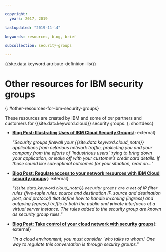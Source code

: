 ```yaml
---

copyright:
  years: 2017, 2019

lastupdated: "2019-11-14"

keywords: resources, blog, brief

subcollection: security-groups

---
```


{{site.data.keyword.attribute-definition-list}}

# Other resources for IBM security groups
{: #other-resources-for-ibm-security-groups}

These resources are created by IBM and some of our partners and customers for {{site.data.keyword.cloud}} security groups.
{: shortdesc}

* [**Blog Post: Illustrating Uses of IBM Cloud Security Groups**](https://www.ibm.com/blog/){: external}

    *"Security groups firewall your {{site.data.keyword.cloud_notm}} applications from nefarious network traffic, protecting you and your company from the efforts of 'industrious users' trying to bring down your application, or make off with your customer’s credit card details. If those sound like sub-optimal outcomes for your situation, read on…"*

* [**Blog Post: Regulate access to your network resources with IBM Cloud security groups**](https://www.ibm.com/blog/network-security-groups/){: external}

    *"{{site.data.keyword.cloud_notm}} security groups are a set of IP filter rules (five-tuple rules: source and destination IP, source and destination port, and protocol) that define how to handle incoming (ingress) and outgoing (egress) traffic to both the public and private interfaces of a virtual server instance. The rules added to the security group are known as security group rules."*

* [**Blog Post: Take control of your cloud network with security groups**](https://www.ibm.com/blog/){: external}

    *"In a cloud environment, you must consider 'who talks to whom.' One way to regulate this conversation is through security groups."*
